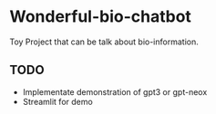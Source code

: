 # Wonderful-bio-chatbot
Toy Project that can be talk about bio-information.

## TODO
- Implementate demonstration of gpt3 or gpt-neox
- Streamlit for demo

